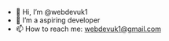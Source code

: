 - 👋 Hi, I’m @webdevuk1
- 👀 I’m a aspiring developer
- 📫 How to reach me: webdevuk1@gmail.com

<!---
webdevuk1/webdevuk1 is a ✨ special ✨ repository because its `README.md` (this file) appears on your GitHub profile.
You can click the Preview link to take a look at your changes.
--->
